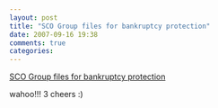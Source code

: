 ```yaml
---
layout: post
title: "SCO Group files for bankruptcy protection"
date: 2007-09-16 19:38
comments: true
categories: 
---
```


<a href="http://www.builderau.com.au/news/soa/SCO-Group-files-for-bankruptcy-protection/0,339028227,339282098,00.htm">SCO Group files for bankruptcy protection</a><br/><p>wahoo!!! 3 cheers :)</p>
